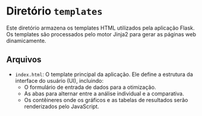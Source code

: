 # Diretório `templates`

Este diretório armazena os templates HTML utilizados pela aplicação Flask. Os templates são processados pelo motor Jinja2 para gerar as páginas web dinamicamente.

## Arquivos

-   `index.html`: O template principal da aplicação. Ele define a estrutura da interface do usuário (UI), incluindo:
    -   O formulário de entrada de dados para a otimização.
    -   As abas para alternar entre a análise individual e a comparativa.
    -   Os contêineres onde os gráficos e as tabelas de resultados serão renderizados pelo JavaScript.
